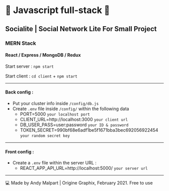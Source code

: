 # 🚀 Javascript full-stack 🚀

## Socialite | Social Network Lite For Small Project

### MERN Stack
#### React / Express / MongoDB / Redux

Start server : `npm start`

Start client : `cd client` + `npm start`

_____________________________

#### Back config :

* Put your cluster info inside `/config/db.js`
* Create `.env` file inside `/config/` within the following data
  - PORT=5000 `your localhost port`
  - CLIENT_URL=http://localhost:3000 `your client url`
  - DB_USER_PASS=user:password `your ID & password`
  - TOKEN_SECRET=990bf68e6adf1be5f1671bba3bec692056922454 `your random secret key`
  
_________________________
  
#### Front config : 
* Create a `.env` file within the server URL :
  - REACT_APP_API_URL=http://localhost:5000/ `your server url`
    
_____________________________



  
💻 Made by Andy Malpart | Origine Graphix, February 2021. Free to use 
